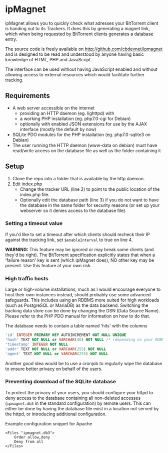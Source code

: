 ipMagnet
========

ipMagnet allows you to quickly check what adresses your BitTorrent client is handing out to its Trackers.
It does this by generating a magnet link, which when being requested by BitTorrent clients generates a database entry.

The source code is freely available on http://github.com/cbdevnet/ipmagnet and is designed to be read and understood by
anyone having basic knowledge of HTML, PHP and JavaScript.

The interface can be used without having JavaScript enabled and without allowing access to external resources which would
facilitate further tracking.

## Requirements

* A web server accessible on the internet
	* providing an HTTP daemon (eg. lighttpd) with
	* a working PHP installation (eg. php7.0-cgi for Debian)
	* optionally with enabled JSON extensions for use by the AJAX interface (mostly the default by now)
* SQLite PDO modules for the PHP installation (eg. php7.0-sqlite3 on Debian)
* The user running the HTTP daemon (www-data on debian) must have read/write access on the database file as well as the  folder containing it

## Setup

1. Clone the repo into a folder that is available by the http daemon.
2. Edit index.php
	* Change the tracker URL (line 2) to point to the public location of the index.php file.
	* Optionally edit the database path (line 3) if you do not want to have the database in the same folder for security reasons (or set up your webserver so it denies access to the database file).

### Setting a timeout value

If you'd like to set a timeout after which clients should recheck their IP against the tracking link, set
`$enableInterval` to true on line 4.

**WARNING:** This feature may be ignored or may break some clients (and they'd be right). The BitTorrent specification
explicitly states that when a 'failure reason' key is sent (which ipMagnet does), NO other key may be present.
Use this feature at your own risk.

### High traffic hosts

Large or high-volume installations, much as I would encourage everyone to host their own instances instead, should
probably use some advanced safeguards. This includes using an RDBMS more suited for high workloads (such as PostgreSQL
or MariaDB) as the data backend. Switching the backing data store can be done by changing the DSN (Data Source Name).
Please refer to the PHP PDO manual for information on how to do that.

The database needs to contain a table named 'hits' with the columns
```sql
'id' INTEGER PRIMARY KEY AUTOINCREMENT NOT NULL UNIQUE
'hash' TEXT NOT NULL or VARCHAR(40) NOT NULL /* (depending on your RDBMS) */
'timestamp' INTEGER NOT NULL
'addr' TEXT NOT NULL or VARCHAR(255) NOT NULL
'agent' TEXT NOT NULL or VARCHAR(255) NOT NULL
```

Another good idea would be to use a cronjob to regularly wipe the database to ensure better privacy on behalf of the users.

### Preventing download of the SQLite database
To protect the privacy of your users, you should configure your httpd to deny access to the database containing all
non-deleted accesses (`ipmagnet.db3` in the standard configuration) by remote users. This can either be done by having the database
file exist in a location not served by the httpd, or introducing additional configuration.

Example configuration snippet for Apache

```
<Files "ipmagnet.db3">
	Order allow,deny
	Deny from all
</Files>
```
